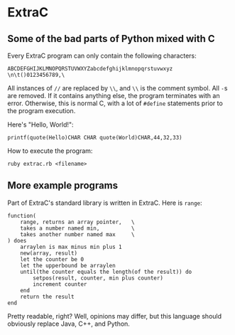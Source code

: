 # ExtraC
## Some of the bad parts of Python mixed with C

Every ExtraC program can only contain the following characters:

    ABCDEFGHIJKLMNOPQRSTUVWXYZabcdefghijklmnopqrstuvwxyz \n\t()0123456789,\

All instances of `//` are replaced by `\\`, and `\\` is the comment symbol. All `-`s are removed. If it contains anything else, the program terminates with an error. Otherwise, this is normal C, with a lot of `#define` statements prior to the program execution.

Here's "Hello, World!":

    printf(quote(Hello)CHAR CHAR quote(World)CHAR,44,32,33)

How to execute the program:

    ruby extrac.rb <filename>

## More example programs

Part of ExtraC's standard library is written in ExtraC. Here is `range`:

    function(
        range, returns an array pointer,   \
        takes a number named min,          \
        takes another number named max     \
    ) does
        arraylen is max minus min plus 1
        new(array, result)
        let the counter be 0
        let the upperbound be arraylen
        until(the counter equals the length(of the result)) do
            setpos(result, counter, min plus counter)
            increment counter
        end
        return the result
    end

Pretty readable, right? Well, opinions may differ, but this language should obviously replace Java, C++, and Python.